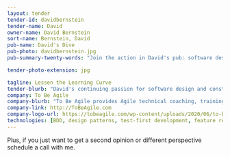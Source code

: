 ```yaml
---
layout: tender
tender-id: davidbernstein
tender-name: David
owner-name: David Bernstein
sort-name: Bernstein, David
pub-name: David's Dive
pub-photo: davidbernstein.jpg
pub-summary-twenty-words: "Join the action in David's pub: software design, legacy code, and more."

tender-photo-extension: jpg

tagline: Lessen the Learning Curve
tender-blurb: "David's continuing passion for software design and construction has led him to train more than 10,000 professional software developers for clients that have included Fortune 500 firms such as Microsoft, IBM, Yahoo, State Farm, Vanguard, and many others. Since 2006, he has devoted his consulting practice to providing organizations with training and coaching for software developers and teams transitioning to Agile, Scrum, and Extreme Programming practices. His award-winning book, Beyond Legacy Code: Nine Practices to Extend the Life (and Value) of Your Software, describes the value and reasoning behind the Agile technical practices."
company: To Be Agile
company-blurb: "To Be Agile provides Agile technical coaching, training, and consulting focusing on Extreme Programming practices that support rapidly building maintainable code."
company-link: http://ToBeAgile.com
company-logo-url: https://tobeagile.com/wp-content/uploads/2020/06/to-be-agile-logo-words.png
technologies: [BDD, design patterns, test-first development, feature refinement, refactoring]
---
```

Plus, if you just want to get a second opinion or different perspective schedule a call with me. 
